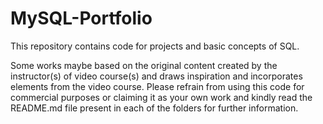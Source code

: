 # MySQL-Portfolio
This repository contains code for projects and basic concepts of SQL.

Some works maybe based on the original content created by the instructor(s) of video course(s) and draws inspiration and incorporates elements from the video course. Please refrain from using this code for commercial purposes or claiming it as your own work and kindly read the README.md file present in each of the folders for further information.
